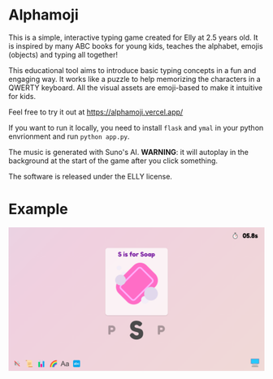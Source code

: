 # Alphamoji

This is a simple, interactive typing game created for Elly at 2.5 years old. It is inspired by many ABC books for young kids, teaches the alphabet, emojis (objects) and typing all together! 

This educational tool aims to introduce basic typing concepts in a fun and engaging way. It works like a puzzle to help memorizing the characters in a QWERTY keyboard. All the visual assets are emoji-based to make it intuitive for kids. 

Feel free to try it out at https://alphamoji.vercel.app/

If you want to run it locally, you need to install `flask` and `ymal` in your python envrionment and run `python app.py`.

The music is generated with Suno's AI. **WARNING**: it will autoplay in the background at the start of the game after you click something.

The software is released under the ELLY license.

# Example

![Example](static/img/image.png)
